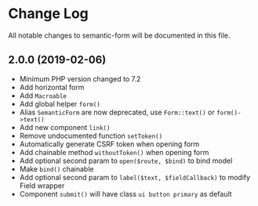 # Change Log
All notable changes to semantic-form will be documented in this file.

## 2.0.0 (2019-02-06)
* Minimum PHP version changed to 7.2
* Add horizontal form
* Add `Macroable`
* Add global helper `form()`
* Alias `SemanticForm` are now deprecated, use `Form::text()` or `form()->text()`
* Add new component `link()`
* Remove undocumented function `setToken()`
* Automatically generate CSRF token when opening form
* Add chainable method `withoutToken()`  when opening form
* Add optional second param to `open($route, $bind)` to bind model
* Make `bind()` chainable
* Add optional second param to `label($text, $fieldCallback)` to modify Field wrapper
* Component `submit()` will have class `ui button primary` as default
